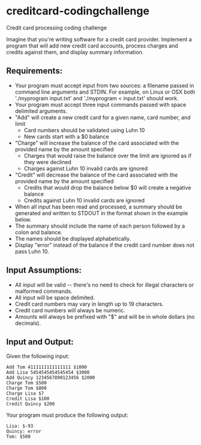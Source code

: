 # creditcard-codingchallenge
Credit card processing coding challenge


Imagine that you're writing software for a credit card provider.  Implement a
program that will add new credit card accounts, process charges and credits
against them, and display summary information.

## Requirements:

- Your program must accept input from two sources: a filename passed in
  command line arguments and STDIN. For example, on Linux or OSX both
  './myprogram input.txt' and './myprogram < input.txt' should work.
- Your program must accept three input commands passed with space delimited
  arguments.
- "Add" will create a new credit card for a given name, card number, and limit
   - Card numbers should be validated using Luhn 10
   - New cards start with a $0 balance
- "Charge" will increase the balance of the card associated with the provided
  name by the amount specified
   - Charges that would raise the balance over the limit are ignored as if they
     were declined
   - Charges against Luhn 10 invalid cards are ignored
- "Credit" will decrease the balance of the card associated with the provided
  name by the amount specified
   - Credits that would drop the balance below $0 will create a negative balance
   - Credits against Luhn 10 invalid cards are ignored
- When all input has been read and processed, a summary should be generated and
  written to STDOUT in the format shown in the example below.
- The summary should include the name of each person followed by a colon and
  balance.
- The names should be displayed alphabetically.
- Display "error" instead of the balance if the credit card number does not pass
  Luhn 10.

## Input Assumptions:

- All input will be valid -- there's no need to check for illegal characters
  or malformed commands.
- All input will be space delimited.
- Credit card numbers may vary in length up to 19 characters.
- Credit card numbers will always be numeric.
- Amounts will always be prefixed with "$" and will be in whole dollars (no
  decimals).

## Input and Output:

Given the following input:

```
Add Tom 4111111111111111 $1000
Add Lisa 5454545454545454 $3000
Add Quincy 1234567890123456 $2000
Charge Tom $500
Charge Tom $800
Charge Lisa $7
Credit Lisa $100
Credit Quincy $200
```

Your program must produce the following output:

```
Lisa: $-93
Quincy: error
Tom: $500
```
